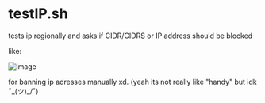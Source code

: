 # testIP.sh
tests ip regionally and asks if CIDR/CIDRS or IP address should be blocked

like:

![image](https://github.com/ZewZack/testIP.sh/assets/54986847/a6a764b6-8390-47e2-992e-e508c8a5fa96)

for banning ip adresses manually xd.
(yeah its not really like "handy" but idk ¯\_(ツ)_/¯)
